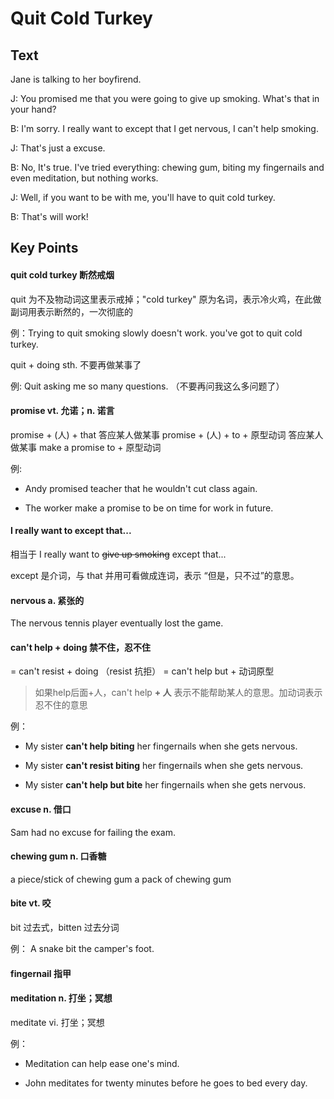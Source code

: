 # Quit Cold Turkey

## Text

Jane is talking to her boyfirend.

J: You promised me that you were going to give up smoking. What's that in your hand?  

B: I'm sorry. I really want to except that I get nervous, I can't help smoking.  

J: That's just a excuse.  

B: No, It's true. I've tried everything: chewing gum, biting my fingernails and even meditation, but nothing works.  

J: Well, if you want to be with me, you'll have to quit cold turkey.  

B: That's will work!  

## Key Points

#### quit cold turkey  断然戒烟

quit 为不及物动词这里表示戒掉；"cold turkey" 原为名词，表示冷火鸡，在此做副词用表示断然的，一次彻底的

例：Trying to quit smoking slowly doesn't work. you've got to quit cold turkey.  

quit + doing sth.  不要再做某事了

例: Quit asking me so many questions. （不要再问我这么多问题了）

#### promise  vt. 允诺；n. 诺言

promise + (人) + that   答应某人做某事
promise + (人) + to + 原型动词  答应某人做某事
make a promise to + 原型动词

例: 
* Andy promised teacher that he wouldn't cut class again. 

* The worker make a promise to be on time for work in future.  

#### I really want to except that...

相当于 I really want to ~~give up smoking~~ except that...

except 是介词，与 that 并用可看做成连词，表示 “但是，只不过”的意思。

#### nervous a.  紧张的

The nervous tennis player eventually lost the game.

#### can't help + doing 禁不住，忍不住

= can't resist + doing  （resist 抗拒）
= can't help but + 动词原型

> 如果help后面+人，can't help **+ 人**  表示不能帮助某人的意思。加动词表示忍不住的意思

例：
* My sister **can't help biting** her fingernails when she gets nervous. 

* My sister **can't resist biting** her fingernails when she gets nervous. 

* My sister **can't help but bite** her fingernails when she gets nervous. 

#### excuse  n. 借口

Sam had no excuse for failing the exam. 

#### chewing gum  n. 口香糖

a piece/stick of chewing gum
a pack of chewing gum

#### bite vt. 咬

bit 过去式，bitten 过去分词

例： A snake bit the camper's foot. 

#### fingernail 指甲

#### meditation  n. 打坐；冥想

meditate vi. 打坐；冥想

例：
* Meditation can help ease one's mind. 

* John meditates for twenty minutes before he goes to bed every day. 




















